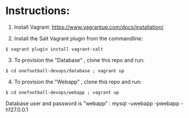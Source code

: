 # Instructions:

1) Install Vagrant: https://www.vagrantup.com/docs/installation/


2) Install the Salt Vagrant plugin from the commandline: 
~~~
$ vagrant plugin install vagrant-salt
~~~


3) To provision the "Database" , clone this repo and run: 
~~~
$ cd onefootball-devops/database ; vagrant up
~~~


4) To provision the "Webapp" , clone this repo and run: 
~~~
$ cd onefootball-devops/webapp ; vagrant up 
~~~




Database user and password is "webapp" : mysql -uwebapp -pwebapp -h127.0.0.1
